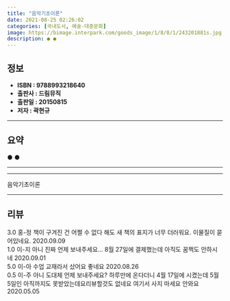 ```yaml
---
title: "음악기초이론"
date: 2021-08-25 02:26:02
categories: [국내도서, 예술-대중문화]
image: https://bimage.interpark.com/goods_image/1/8/8/1/243201881s.jpg
description: ● ●
---
```


## **정보**

- **ISBN : 9788993218640**
- **출판사 : 드림뮤직**
- **출판일 : 20150815**
- **저자 : 곽현규**

------



## **요약**

●  ●  

------



------


음악기초이론 

------


## **리뷰** 

3.0 홍-정 책이 구겨진 건 어쩔 수 없다 해도
새 책의 표지가 너무 더러워요.
이물질이 묻어있네요. 2020.09.09 <br/>1.0 이-지 아니 진짜 언제 보내주세요... 8월 27일에 결제했는데 아직도 꿈쩍도 안하시네 2020.09.01 <br/>5.0 이-아 수업 교재라서 샀어요 좋네요  2020.08.26 <br/>0.5 이-주 아니 도대체 언제 보내주세요? 하루만에 온다더니 4월 17일에 시켰는데 5월 5일인 아직까지도 못받았는데요리뷰할것도 없네요 여기서 사지 마세요 안와요 2020.05.05 <br/>
